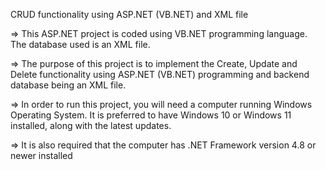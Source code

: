 CRUD functionality using ASP.NET (VB.NET) and XML file

=> This ASP.NET project is coded using VB.NET programming language. The database used is an XML file.

=> The purpose of this project is to implement the Create, Update and Delete functionality using ASP.NET (VB.NET) programming and backend database being an XML file.

=> In order to run this project, you will need a computer running Windows Operating System. It is preferred to have Windows 10 or Windows 11 installed, along with the latest updates.

=> It is also required that the computer has .NET Framework version 4.8 or newer installed
